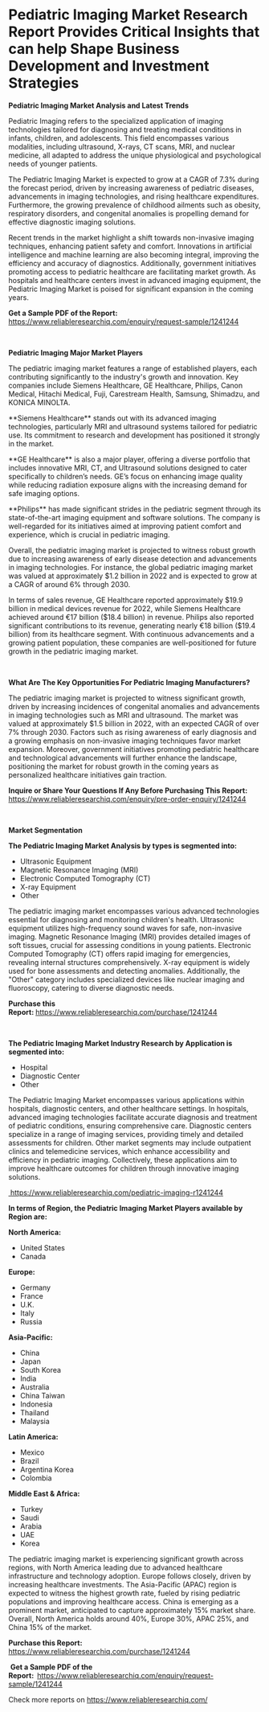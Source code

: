 <p><h1>Pediatric Imaging Market Research Report Provides Critical Insights that can help Shape Business Development and Investment Strategies</h1></p><p><strong>Pediatric Imaging Market Analysis and Latest Trends</strong></p>
<p><p>Pediatric Imaging refers to the specialized application of imaging technologies tailored for diagnosing and treating medical conditions in infants, children, and adolescents. This field encompasses various modalities, including ultrasound, X-rays, CT scans, MRI, and nuclear medicine, all adapted to address the unique physiological and psychological needs of younger patients. </p><p>The Pediatric Imaging Market is expected to grow at a CAGR of 7.3% during the forecast period, driven by increasing awareness of pediatric diseases, advancements in imaging technologies, and rising healthcare expenditures. Furthermore, the growing prevalence of childhood ailments such as obesity, respiratory disorders, and congenital anomalies is propelling demand for effective diagnostic imaging solutions. </p><p>Recent trends in the market highlight a shift towards non-invasive imaging techniques, enhancing patient safety and comfort. Innovations in artificial intelligence and machine learning are also becoming integral, improving the efficiency and accuracy of diagnostics. Additionally, government initiatives promoting access to pediatric healthcare are facilitating market growth. As hospitals and healthcare centers invest in advanced imaging equipment, the Pediatric Imaging Market is poised for significant expansion in the coming years.</p></p>
<p><strong>Get a Sample PDF of the Report:&nbsp;</strong> <a href="https://www.reliableresearchiq.com/enquiry/request-sample/1241244?utm_campaign=2642&utm_medium=2&utm_source=Github&utm_content=ia&utm_term=03032025&utm_id=pediatric-imaging">https://www.reliableresearchiq.com/enquiry/request-sample/1241244</a></p>
<p>&nbsp;</p>
<p><strong>Pediatric Imaging Major Market Players</strong></p>
<p><p>The pediatric imaging market features a range of established players, each contributing significantly to the industry's growth and innovation. Key companies include Siemens Healthcare, GE Healthcare, Philips, Canon Medical, Hitachi Medical, Fuji, Carestream Health, Samsung, Shimadzu, and KONICA MINOLTA.</p><p>**Siemens Healthcare** stands out with its advanced imaging technologies, particularly MRI and ultrasound systems tailored for pediatric use. Its commitment to research and development has positioned it strongly in the market.</p><p>**GE Healthcare** is also a major player, offering a diverse portfolio that includes innovative MRI, CT, and Ultrasound solutions designed to cater specifically to children’s needs. GE’s focus on enhancing image quality while reducing radiation exposure aligns with the increasing demand for safe imaging options.</p><p>**Philips** has made significant strides in the pediatric segment through its state-of-the-art imaging equipment and software solutions. The company is well-regarded for its initiatives aimed at improving patient comfort and experience, which is crucial in pediatric imaging. </p><p>Overall, the pediatric imaging market is projected to witness robust growth due to increasing awareness of early disease detection and advancements in imaging technologies. For instance, the global pediatric imaging market was valued at approximately $1.2 billion in 2022 and is expected to grow at a CAGR of around 6% through 2030. </p><p>In terms of sales revenue, GE Healthcare reported approximately $19.9 billion in medical devices revenue for 2022, while Siemens Healthcare achieved around €17 billion ($18.4 billion) in revenue. Philips also reported significant contributions to its revenue, generating nearly €18 billion ($19.4 billion) from its healthcare segment. With continuous advancements and a growing patient population, these companies are well-positioned for future growth in the pediatric imaging market.</p></p>
<p>&nbsp;</p>
<p><strong>What Are The Key Opportunities For Pediatric Imaging Manufacturers?</strong></p>
<p><p>The pediatric imaging market is projected to witness significant growth, driven by increasing incidences of congenital anomalies and advancements in imaging technologies such as MRI and ultrasound. The market was valued at approximately $1.5 billion in 2022, with an expected CAGR of over 7% through 2030. Factors such as rising awareness of early diagnosis and a growing emphasis on non-invasive imaging techniques favor market expansion. Moreover, government initiatives promoting pediatric healthcare and technological advancements will further enhance the landscape, positioning the market for robust growth in the coming years as personalized healthcare initiatives gain traction.</p></p>
<p><strong>Inquire or Share Your Questions If Any Before Purchasing This Report:</strong> <a href="https://www.reliableresearchiq.com/enquiry/pre-order-enquiry/1241244?utm_campaign=2642&utm_medium=2&utm_source=Github&utm_content=ia&utm_term=03032025&utm_id=pediatric-imaging">https://www.reliableresearchiq.com/enquiry/pre-order-enquiry/1241244</a></p>
<p>&nbsp;</p>
<p><strong>Market Segmentation</strong></p>
<p><strong>The Pediatric Imaging Market Analysis by types is segmented into:</strong></p>
<p><ul><li>Ultrasonic Equipment</li><li>Magnetic Resonance Imaging (MRI)</li><li>Electronic Computed Tomography (CT)</li><li>X-ray Equipment</li><li>Other</li></ul></p>
<p><p>The pediatric imaging market encompasses various advanced technologies essential for diagnosing and monitoring children's health. Ultrasonic equipment utilizes high-frequency sound waves for safe, non-invasive imaging. Magnetic Resonance Imaging (MRI) provides detailed images of soft tissues, crucial for assessing conditions in young patients. Electronic Computed Tomography (CT) offers rapid imaging for emergencies, revealing internal structures comprehensively. X-ray equipment is widely used for bone assessments and detecting anomalies. Additionally, the "Other" category includes specialized devices like nuclear imaging and fluoroscopy, catering to diverse diagnostic needs.</p></p>
<p><strong>Purchase this Report:&nbsp;</strong><a href="https://www.reliableresearchiq.com/purchase/1241244?utm_campaign=2642&utm_medium=2&utm_source=Github&utm_content=ia&utm_term=03032025&utm_id=pediatric-imaging">https://www.reliableresearchiq.com/purchase/1241244</a></p>
<p>&nbsp;</p>
<p><strong>The Pediatric Imaging Market Industry Research by Application is segmented into:</strong></p>
<p><ul><li>Hospital</li><li>Diagnostic Center</li><li>Other</li></ul></p>
<p><p>The Pediatric Imaging Market encompasses various applications within hospitals, diagnostic centers, and other healthcare settings. In hospitals, advanced imaging technologies facilitate accurate diagnosis and treatment of pediatric conditions, ensuring comprehensive care. Diagnostic centers specialize in a range of imaging services, providing timely and detailed assessments for children. Other market segments may include outpatient clinics and telemedicine services, which enhance accessibility and efficiency in pediatric imaging. Collectively, these applications aim to improve healthcare outcomes for children through innovative imaging solutions.</p></p>
<p><a href="https://www.reliableresearchiq.com/pediatric-imaging-r1241244?utm_campaign=2642&utm_medium=2&utm_source=Github&utm_content=ia&utm_term=03032025&utm_id=pediatric-imaging">&nbsp;https://www.reliableresearchiq.com/pediatric-imaging-r1241244</a></p>
<p><strong>In terms of Region, the Pediatric Imaging Market Players available by Region are:</strong></p>
<p>
    <p> <strong> North America: </strong>
        <ul>
            <li>United States</li>
            <li>Canada</li>
        </ul>
        </p> 
    <p> <strong> Europe: </strong>
        <ul>
            <li>Germany</li>
            <li>France</li>
            <li>U.K.</li>
            <li>Italy</li>
            <li>Russia</li>
        </ul>
        </p> 
    <p> <strong> Asia-Pacific: </strong>
        <ul>
            <li>China</li>
            <li>Japan</li>
            <li>South Korea</li>
            <li>India</li>
            <li>Australia</li>
            <li>China Taiwan</li>
            <li>Indonesia</li>
            <li>Thailand</li>
            <li>Malaysia</li>
        </ul>
        </p> 
    <p> <strong> Latin America: </strong>
        <ul>
            <li>Mexico</li>
            <li>Brazil</li>
            <li>Argentina Korea</li>
            <li>Colombia</li>
        </ul>
        </p> 
    <p> <strong> Middle East & Africa: </strong>
        <ul>
            <li>Turkey</li>
            <li>Saudi</li>
            <li>Arabia</li>
            <li>UAE</li>
            <li>Korea</li>
        </ul>
    </p>
    </p>
<p><p>The pediatric imaging market is experiencing significant growth across regions, with North America leading due to advanced healthcare infrastructure and technology adoption. Europe follows closely, driven by increasing healthcare investments. The Asia-Pacific (APAC) region is expected to witness the highest growth rate, fueled by rising pediatric populations and improving healthcare access. China is emerging as a prominent market, anticipated to capture approximately 15% market share. Overall, North America holds around 40%, Europe 30%, APAC 25%, and China 15% of the market.</p></p>
<p><strong>Purchase this Report: </strong><a href="https://www.reliableresearchiq.com/purchase/1241244?utm_campaign=2642&utm_medium=2&utm_source=Github&utm_content=ia&utm_term=03032025&utm_id=pediatric-imaging">https://www.reliableresearchiq.com/purchase/1241244</a></p>
<p>&nbsp;<strong>Get a Sample PDF of the Report:&nbsp;&nbsp;</strong><a href="https://www.reliableresearchiq.com/enquiry/request-sample/1241244?utm_campaign=2642&utm_medium=2&utm_source=Github&utm_content=ia&utm_term=03032025&utm_id=pediatric-imaging">https://www.reliableresearchiq.com/enquiry/request-sample/1241244</a></p>
<p><strong></strong></p>
<p>Check more reports on <a href="https://www.reliableresearchiq.com/?utm_campaign=2642&utm_medium=2&utm_source=Github&utm_content=ia&utm_term=03032025&utm_id=pediatric-imaging">https://www.reliableresearchiq.com/</a></p>